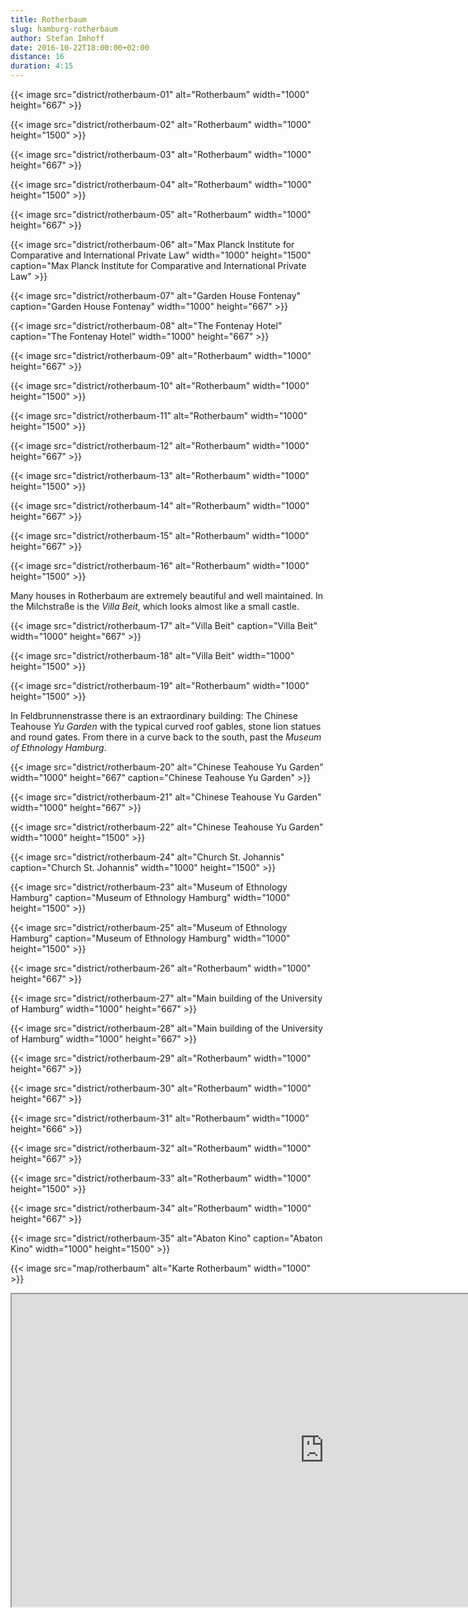 ```yaml
---
title: Rotherbaum
slug: hamburg-rotherbaum
author: Stefan Imhoff
date: 2016-10-22T18:00:00+02:00
distance: 16
duration: 4:15
---
```


{{< image src="district/rotherbaum-01" alt="Rotherbaum" width="1000" height="667" >}}

{{< image src="district/rotherbaum-02" alt="Rotherbaum" width="1000" height="1500" >}}

{{< image src="district/rotherbaum-03" alt="Rotherbaum" width="1000" height="667" >}}

{{< image src="district/rotherbaum-04" alt="Rotherbaum" width="1000" height="1500" >}}

{{< image src="district/rotherbaum-05" alt="Rotherbaum" width="1000" height="667" >}}

{{< image src="district/rotherbaum-06" alt="Max Planck Institute for Comparative and International Private Law" width="1000" height="1500" caption="Max Planck Institute for Comparative and International Private Law" >}}

{{< image src="district/rotherbaum-07" alt="Garden House Fontenay" caption="Garden House Fontenay" width="1000" height="667" >}}

{{< image src="district/rotherbaum-08" alt="The Fontenay Hotel" caption="The Fontenay Hotel" width="1000" height="667" >}}

{{< image src="district/rotherbaum-09" alt="Rotherbaum" width="1000" height="667" >}}

{{< image src="district/rotherbaum-10" alt="Rotherbaum" width="1000" height="1500" >}}

{{< image src="district/rotherbaum-11" alt="Rotherbaum" width="1000" height="1500" >}}

{{< image src="district/rotherbaum-12" alt="Rotherbaum" width="1000" height="667" >}}

{{< image src="district/rotherbaum-13" alt="Rotherbaum" width="1000" height="1500" >}}

{{< image src="district/rotherbaum-14" alt="Rotherbaum" width="1000" height="667" >}}

{{< image src="district/rotherbaum-15" alt="Rotherbaum" width="1000" height="667" >}}

{{< image src="district/rotherbaum-16" alt="Rotherbaum" width="1000" height="1500" >}}

Many houses in Rotherbaum are extremely beautiful and well maintained. In the Milchstraße is the _Villa Beit_, which looks almost like a small castle.

{{< image src="district/rotherbaum-17" alt="Villa Beit" caption="Villa Beit" width="1000" height="667" >}}

{{< image src="district/rotherbaum-18" alt="Villa Beit" width="1000" height="1500" >}}

{{< image src="district/rotherbaum-19" alt="Rotherbaum" width="1000" height="1500" >}}

In Feldbrunnenstrasse there is an extraordinary building: The Chinese Teahouse _Yu Garden_ with the typical curved roof gables, stone lion statues and round gates. From there in a curve back to the south, past the _Museum of Ethnology Hamburg_.

{{< image src="district/rotherbaum-20" alt="Chinese Teahouse Yu Garden" width="1000" height="667" caption="Chinese Teahouse Yu Garden" >}}

{{< image src="district/rotherbaum-21" alt="Chinese Teahouse Yu Garden" width="1000" height="667" >}}

{{< image src="district/rotherbaum-22" alt="Chinese Teahouse Yu Garden" width="1000" height="1500" >}}

{{< image src="district/rotherbaum-24" alt="Church St. Johannis" caption="Church St. Johannis" width="1000" height="1500" >}}

{{< image src="district/rotherbaum-23" alt="Museum of Ethnology Hamburg" caption="Museum of Ethnology Hamburg" width="1000" height="1500" >}}

{{< image src="district/rotherbaum-25" alt="Museum of Ethnology Hamburg" caption="Museum of Ethnology Hamburg" width="1000" height="1500" >}}

{{< image src="district/rotherbaum-26" alt="Rotherbaum" width="1000" height="667" >}}

{{< image src="district/rotherbaum-27" alt="Main building of the University of Hamburg" width="1000" height="667" >}}

{{< image src="district/rotherbaum-28" alt="Main building of the University of Hamburg" width="1000" height="667" >}}

{{< image src="district/rotherbaum-29" alt="Rotherbaum" width="1000" height="667" >}}

{{< image src="district/rotherbaum-30" alt="Rotherbaum" width="1000" height="667" >}}

{{< image src="district/rotherbaum-31" alt="Rotherbaum" width="1000" height="666" >}}

{{< image src="district/rotherbaum-32" alt="Rotherbaum" width="1000" height="667" >}}

{{< image src="district/rotherbaum-33" alt="Rotherbaum" width="1000" height="1500" >}}

{{< image src="district/rotherbaum-34" alt="Rotherbaum" width="1000" height="667" >}}

{{< image src="district/rotherbaum-35" alt="Abaton Kino" caption="Abaton Kino" width="1000" height="1500" >}}

{{< image src="map/rotherbaum" alt="Karte Rotherbaum" width="1000" >}}

<iframe class="map" src="https://www.google.com/maps/d/u/0/embed?mid=11jjb8Lljf57P78rxMt0Er3Mn944" width="1000" height="500"></iframe>
